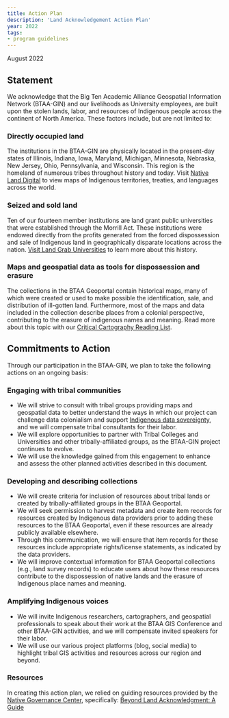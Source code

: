 ```yaml
---
title: Action Plan
description: 'Land Acknowledgement Action Plan'
year: 2022
tags:
- program guidelines
---
```


August 2022

## Statement

We acknowledge that the Big Ten Academic Alliance Geospatial Information Network (BTAA-GIN) and our livelihoods as University employees, are built upon the stolen lands, labor, and resources of Indigenous people across the continent of North America. These factors include, but are not limited to:

### Directly occupied land

The institutions in the BTAA-GIN are physically located in the present-day states of Illinois, Indiana, Iowa, Maryland, Michigan, Minnesota, Nebraska, New Jersey, Ohio, Pennsylvania, and Wisconsin. This region is the homeland of numerous tribes throughout history and today. Visit [Native Land Digital](https://native-land.ca) to view maps of Indigenous territories, treaties, and languages across the world.

### Seized and sold land

Ten of our fourteen member institutions are land grant public universities that were established through the Morrill Act. These institutions were endowed directly from the profits generated from the forced dispossession and sale of Indigenous land in geographically disparate locations across the nation. [Visit Land Grab Universities](https://www.landgrabu.org) to learn more about this history.

### Maps and geospatial data as tools for dispossession and erasure

The collections in the BTAA Geoportal contain historical maps, many of which were created or used to make possible the identification, sale, and distribution of ill-gotten land. Furthermore, most of the maps and data included in the collection describe places from a colonial perspective, contributing to the erasure of indigenous names and meaning. Read more about this topic with our [Critical Cartography Reading List](https://docs.google.com/document/d/1lPI14I7YCqn7QczbimSg7NOQvxTOJezsNtNQC7suU4M/edit?usp=sharing).

## Commitments to Action

Through our participation in the BTAA-GIN, we plan to take the following actions on an ongoing basis:

### Engaging with tribal communities

* We will strive to consult with tribal groups providing maps and geospatial data to better understand the ways in which our project can challenge data colonialism and support [Indigenous data sovereignty](https://nativeland.info/about/data-sovereignty/), and we will compensate tribal consultants for their labor.
* We will explore opportunities to partner with Tribal Colleges and Universities and other tribally-affiliated groups, as the BTAA-GIN project continues to evolve. 
* We will use the knowledge gained from this engagement to enhance and assess the other planned activities described in this document.

### Developing and describing collections

* We will create criteria for inclusion of resources about tribal lands or created by tribally-affiliated groups in the BTAA Geoportal.
* We will seek permission to harvest metadata and create item records for resources created by Indigenous data providers prior to adding these resources to the BTAA Geoportal, even if these resources are already publicly available elsewhere.
* Through this communication, we will ensure that item records for these resources include appropriate rights/license statements, as indicated by the data providers.
* We will improve contextual information for BTAA Geoportal collections (e.g., land survey records) to educate users about how these resources contribute to the dispossession of native lands and the erasure of Indigenous place names and meaning.

### Amplifying Indigenous voices

* We will invite Indigenous researchers, cartographers, and geospatial professionals to speak about their work at the BTAA GIS Conference and other BTAA-GIN activities, and we will compensate invited speakers for their labor.
* We will use our various project platforms (blog, social media) to highlight tribal GIS activities and resources across our region and beyond.

### Resources

In creating this action plan, we relied on guiding resources provided by the [Native Governance Center](https://nativegov.org/), specifically: [Beyond Land Acknowledgment: A Guide](https://nativegov.org/wp-content/uploads/2021/10/Beyond-Land-Acknowledgment_A-Guide-2021-09.pdf)

